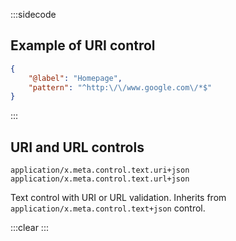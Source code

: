 :::sidecode
## Example of URI control

```json
{
	"@label": "Homepage",
	"pattern": "^http:\/\/www.google.com\/*$"
}
```
:::

## URI and URL controls

`application/x.meta.control.text.uri+json`  
`application/x.meta.control.text.url+json`

Text control with URI or URL validation. Inherits from `application/x.meta.control.text+json` control.

:::clear :::